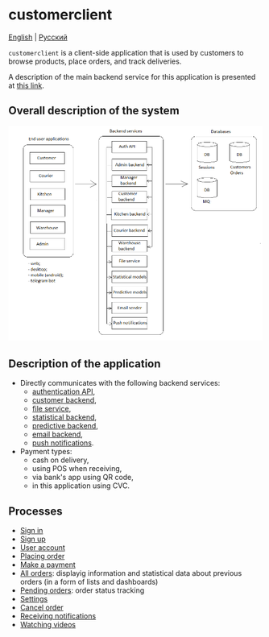 # customerclient

[English](customerclient.md) | [Русский](customerclient.ru.md)

`customerclient` is a client-side application that is used by customers to browse products, place orders, and track deliveries.

A description of the main backend service for this application is presented at [this link](../backend/customerbackend.md).

## Overall description of the system

![system_overall](../img/system_overall.png)

## Description of the application

- Directly communicates with the following backend services:
    - [authentication API](../backend/authbackend.md), 
    - [customer backend](../backend/customerbackend.md), 
    - [file service](../backend/fileservice.md), 
    - [statistical backend](../backend/statisticalbackend.md), 
    - [predictive backend](../backend/predictivebackend.md), 
    - [email backend](../backend/emailbackend.md), 
    - [push notifications](../backend/pushnotificationsbackend.md).
- Payment types:
    - cash on delivery, 
    - using POS when receiving,
    - via bank's app using QR code,
    - in this application using CVC.

## Processes

- [Sign in](../processes/auth/signin.md)
- [Sign up](../processes/customer/signup.md)
- [User account](../processes/customer/useraccount.md)
- [Placing order](../processes/customer/makeorder.md)
- [Make a payment](../processes/customer/makepayment.md)
- [All orders](../processes/customer/orders.md): displayig information and statistical data about previous orders (in a form of lists and dashboards)
- [Pending orders](../processes/customer/pendingorders.md): order status tracking
- [Settings](../processes/customer/settings.md)
- [Cancel order](../processes/customer/cancelorder.md)
- [Receiving notifications](../processes/customer/pushnotifications.md)
- [Watching videos](../processes/customer/watchingvideos.md)
